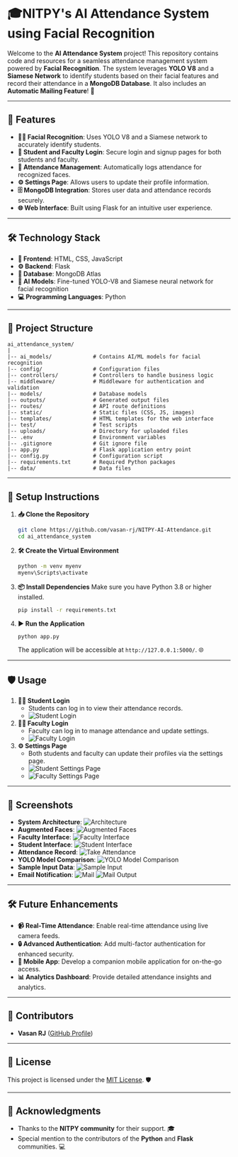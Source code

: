 # 🎓NITPY's AI Attendance System using Facial Recognition 

Welcome to the **AI Attendance System** project! This repository contains code and resources for a seamless attendance management system powered by **Facial Recognition**. The system leverages **YOLO V8** and a **Siamese Network** to identify students based on their facial features and record their attendance in a **MongoDB Database**. It also includes an **Automatic Mailing Feature**! 📧

---

## 🌟 Features

- **👩‍🎓 Facial Recognition**: Uses YOLO V8 and a Siamese network to accurately identify students.
- **🔑 Student and Faculty Login**: Secure login and signup pages for both students and faculty.
- **📝 Attendance Management**: Automatically logs attendance for recognized faces.
- **⚙️ Settings Page**: Allows users to update their profile information.
- **🗄️ MongoDB Integration**: Stores user data and attendance records securely.
- **🌐 Web Interface**: Built using Flask for an intuitive user experience.

---

## 🛠️ Technology Stack

- **🎨 Frontend**: HTML, CSS, JavaScript
- **⚙️ Backend**: Flask
- **📂 Database**: MongoDB Atlas
- **🤖 AI Models**: Fine-tuned YOLO-V8 and Siamese neural network for facial recognition
- **💻 Programming Languages**: Python

---

## 📂 Project Structure

```plaintext
ai_attendance_system/
|
|-- ai_models/             # Contains AI/ML models for facial recognition
|-- config/                # Configuration files
|-- controllers/           # Controllers to handle business logic
|-- middleware/            # Middleware for authentication and validation
|-- models/                # Database models
|-- outputs/               # Generated output files
|-- routes/                # API route definitions
|-- static/                # Static files (CSS, JS, images)
|-- templates/             # HTML templates for the web interface
|-- test/                  # Test scripts
|-- uploads/               # Directory for uploaded files
|-- .env                   # Environment variables
|-- .gitignore             # Git ignore file
|-- app.py                 # Flask application entry point
|-- config.py              # Configuration script
|-- requirements.txt       # Required Python packages
|-- data/                  # Data files

   ```



---

## 🚀 Setup Instructions

1. **📥 Clone the Repository**
   ```bash
   git clone https://github.com/vasan-rj/NITPY-AI-Attendance.git
   cd ai_attendance_system
   ```

2. **🛠️ Create the Virtual Environment**
   ```bash
   python -m venv myenv
   myenv\Scripts\activate
   ```

3. **📦 Install Dependencies**
   Make sure you have Python 3.8 or higher installed.
   ```bash
   pip install -r requirements.txt
   ```

4. **▶️ Run the Application**
   ```bash
   python app.py
   ```
   The application will be accessible at `http://127.0.0.1:5000/`. 🌐

---

## 🛡️ Usage

1. **👨‍🎓 Student Login**
   - Students can log in to view their attendance records.
   - ![Student Login](screenshots/student-login.jpg)
2. **👩‍🏫 Faculty Login**
   - Faculty can log in to manage attendance and update settings.
   - ![Faculty Login](screenshots/faculty-login.jpg)
3. **⚙️ Settings Page**
   - Both students and faculty can update their profiles via the settings page.
   - ![Student Settings Page](screenshots/student-setting.png)
   - ![Faculty Settings Page](screenshots/fscult-settings.png)

---

## 📂 Screenshots

 <!--<div >-->
 <!--   <h3>Finane Health Score</h3>-->
 <!--   <img src="readme-assets/ai_health_score.jpeg" alt="Result Screen" width="300">-->
 <!-- </div>-->
 <!-- <div >-->
 <!--   <h3>Personalized Finance Roadmap</h3>-->
 <!--   <img src="readme-assets/roadmap.jpeg" alt="Finance Health Score Recommendation" width="300">-->
 <!-- </div>-->
 <!-- <div >-->
 <!--   <h3>AI Assistant Screen</h3>-->
 <!--   <img src="readme-assets/chat_bot.jpeg" alt="AI Assistant Screen" width="300">-->
 <!-- </div>-->
 <!-- <div >-->

- **System Architecture**:
  ![Architecture](screenshots/architecture.jpg)
- **Augmented Faces**:
  ![Augmented Faces](screenshots/augumented-faces.png)
- **Faculty Interface**:
  ![Faculty Interface](screenshots/faculty-interface.png)
- **Student Interface**:
  ![Student Interface](screenshots/student-interface.png)
- **Attendance Record**:
  ![Take Attendance](screenshots/take-attendence.jpg)
- **YOLO Model Comparison**:
  ![YOLO Model Comparison](screenshots/yolo-model-comparison.png)
- **Sample Input Data**:
  ![Sample Input](screenshots/sample-input.png)
- **Email Notification**:
  ![Mail](screenshots/mail.jpg)
  ![Mail Output](screenshots/mail-output.png)

---

## 🛠️ Future Enhancements

- **📹 Real-Time Attendance**: Enable real-time attendance using live camera feeds.
- **🔒 Advanced Authentication**: Add multi-factor authentication for enhanced security.
- **📱 Mobile App**: Develop a companion mobile application for on-the-go access.
- **📊 Analytics Dashboard**: Provide detailed attendance insights and analytics.

---

## 🤝 Contributors

- **Vasan RJ** ([GitHub Profile](https://github.com/vasan-rj))

---

## 📝 License

This project is licensed under the [MIT License](LICENSE). 🛡️

---

## 🙏 Acknowledgments

- Thanks to the **NITPY community** for their support. 🎓
- Special mention to the contributors of the **Python** and **Flask** communities. 💻


